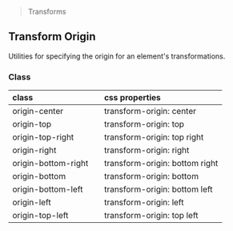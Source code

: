 > Transforms

## Transform Origin

Utilities for specifying the origin for an element's transformations.

### Class

| class |  | css properties |
|:--|:--|:--|
| origin-center |  | transform-origin: center |
| origin-top |  | transform-origin: top |
| origin-top-right |  | transform-origin: top right |
| origin-right |  | transform-origin: right |
| origin-bottom-right |  | transform-origin: bottom right |
| origin-bottom |  | transform-origin: bottom |
| origin-bottom-left |  | transform-origin: bottom left |
| origin-left |  | transform-origin: left |
| origin-top-left |  | transform-origin: top left |
